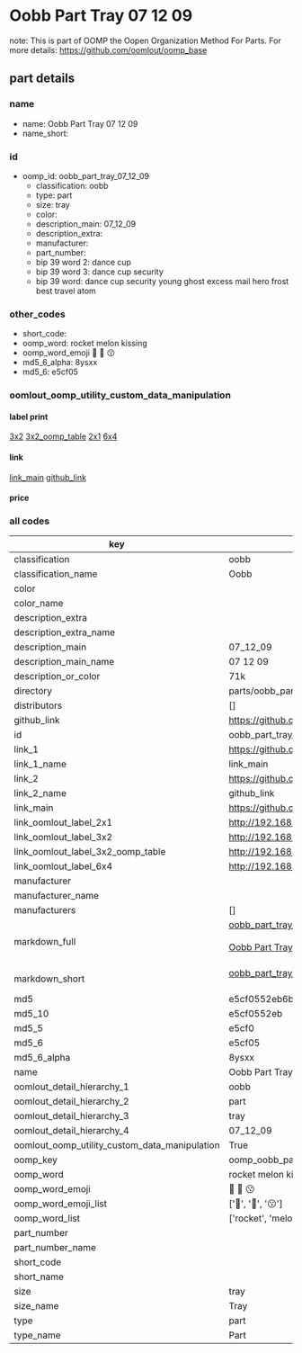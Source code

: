 # Oobb Part Tray 07 12 09  

note: This is part of OOMP the Oopen Organization Method For Parts. For more details: https://github.com/oomlout/oomp_base

##  part details





### name
* name: Oobb Part Tray 07 12 09
* name_short: 
### id
* oomp_id: oobb_part_tray_07_12_09
  * classification: oobb
  * type: part
  * size: tray
  * color: 
  * description_main: 07_12_09
  * description_extra: 
  * manufacturer: 
  * part_number: 
  * bip 39 word 2: dance cup
  * bip 39 word 3: dance cup security
  * bip 39 word: dance cup security young ghost excess mail hero frost best travel atom

### other_codes
* short_code: 
* oomp_word: rocket melon kissing
* oomp_word_emoji :rocket: :melon: :kissing:
* md5_6_alpha: 8ysxx
* md5_6: e5cf05






### oomlout_oomp_utility_custom_data_manipulation
#### label print
[3x2](http://192.168.1.245:1112/?label=oomp%208ysxx)
[3x2_oomp_table](http://192.168.1.107:1112/?label=oomp%208ysxx)
[2x1](http://192.168.1.242:1112/?label=oomp%208ysxx)
[6x4](http://192.168.1.55:1112/?label=oomp%208ysxx)    

#### link

[link_main](https://github.com/oomlout/oomlout_oomp_current_version_messy/tree/main/parts/oobb_part_tray_07_12_09) [github_link](https://github.com/oomlout/oomlout_oomp_part_src/tree/main/parts/oobb_part_tray_07_12_09)                             

#### price







### all codes 
| key | value |  
| --- | --- |  
| classification | oobb |  
| classification_name | Oobb |  
| color |  |  
| color_name |  |  
| description_extra |  |  
| description_extra_name |  |  
| description_main | 07_12_09 |  
| description_main_name | 07 12 09 |  
| description_or_color | 71k |  
| directory | parts/oobb_part_tray_07_12_09 |  
| distributors | [] |  
| github_link | https://github.com/oomlout/oomlout_oomp_part_src/tree/main/parts/oobb_part_tray_07_12_09 |  
| id | oobb_part_tray_07_12_09 |  
| link_1 | https://github.com/oomlout/oomlout_oomp_current_version_messy/tree/main/parts/oobb_part_tray_07_12_09 |  
| link_1_name | link_main |  
| link_2 | https://github.com/oomlout/oomlout_oomp_part_src/tree/main/parts/oobb_part_tray_07_12_09 |  
| link_2_name | github_link |  
| link_main | https://github.com/oomlout/oomlout_oomp_current_version_messy/tree/main/parts/oobb_part_tray_07_12_09 |  
| link_oomlout_label_2x1 | http://192.168.1.242:1112/?label=oomp%208ysxx |  
| link_oomlout_label_3x2 | http://192.168.1.245:1112/?label=oomp%208ysxx |  
| link_oomlout_label_3x2_oomp_table | http://192.168.1.107:1112/?label=oomp%208ysxx |  
| link_oomlout_label_6x4 | http://192.168.1.55:1112/?label=oomp%208ysxx |  
| manufacturer |  |  
| manufacturer_name |  |  
| manufacturers | [] |  
| markdown_full | [oobb_part_tray_07_12_09](https://github.com/oomlout/oomlout_oomp_current_version_messy/tree/main/parts/oobb_part_tray_07_12_09)<br>[](https://github.com/oomlout/oomlout_oomp_current_version_messy/tree/main/parts/oobb_part_tray_07_12_09)<br>[Oobb Part Tray 07 12 09](https://github.com/oomlout/oomlout_oomp_current_version_messy/tree/main/parts/oobb_part_tray_07_12_09)<br><br> |  
| markdown_short | [oobb_part_tray_07_12_09](https://github.com/oomlout/oomlout_oomp_current_version_messy/tree/main/parts/oobb_part_tray_07_12_09)<br><br> |  
| md5 | e5cf0552eb6b50c53a30cff5858d69ba |  
| md5_10 | e5cf0552eb |  
| md5_5 | e5cf0 |  
| md5_6 | e5cf05 |  
| md5_6_alpha | 8ysxx |  
| name | Oobb Part Tray 07 12 09 |  
| oomlout_detail_hierarchy_1 | oobb |  
| oomlout_detail_hierarchy_2 | part |  
| oomlout_detail_hierarchy_3 | tray |  
| oomlout_detail_hierarchy_4 | 07_12_09 |  
| oomlout_oomp_utility_custom_data_manipulation | True |  
| oomp_key | oomp_oobb_part_tray_07_12_09 |  
| oomp_word | rocket melon kissing |  
| oomp_word_emoji | :rocket: :melon: :kissing: |  
| oomp_word_emoji_list | [':rocket:', ':melon:', ':kissing:'] |  
| oomp_word_list | ['rocket', 'melon', 'kissing'] |  
| part_number |  |  
| part_number_name |  |  
| short_code |  |  
| short_name |  |  
| size | tray |  
| size_name | Tray |  
| type | part |  
| type_name | Part |  
